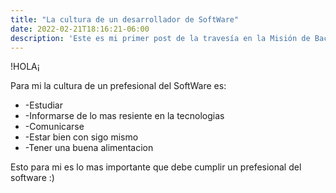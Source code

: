 ```yaml
---
title: "La cultura de un desarrollador de SoftWare"
date: 2022-02-21T18:16:21-06:00
description: 'Este es mi primer post de la travesía en la Misión de Backend con Node JS de Launch X.'
---
```


!HOLA¡

Para mi la cultura de un prefesional del SoftWare es:
* -Estudiar
* -Informarse de lo mas resiente en la tecnologias
* -Comunicarse   
* -Estar bien con sigo mismo
* -Tener una buena alimentacion 

Esto para mi es lo mas importante que debe cumplir un prefesional del software :)
